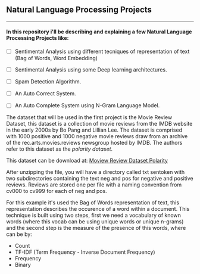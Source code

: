 ## Natural Language Processing Projects
---

#### In this repository i'll be describing and explaining a few **Natural Language Processing Projects** like:



- [ ] Sentimental Analysis using different tecniques of representation of text (Bag of Words, Word Embedding)
- [ ] Sentimental Analysis using some Deep learning architectures.
- [ ] Spam Detection Algorithm.
- [ ] An Auto Correct System.
- [ ] An Auto Complete System using N-Gram Language Model.



The dataset that will be used in the first project is the Movie Review Dataset, this dataset is a collection of movie reviews from the 
IMDB website in the early 2000s by Bo Pang and Lillian Lee. The dataset is comprised with 1000 positive and 1000 negative movie reviews draw  from an archive of the rec.arts.movies.reviews newsgroup hosted by IMDB. The authors refer to this dataset as the *polarity dataset*.

This dataset can be download at:  [Moview Review Dataset Polarity](http://www.cs.cornell.edu/people/pabo/movie-review-data/review_polarity.tar.gz)

After unzipping the file, you will have a directory called txt sentoken with two subdirectories containing the text neg and pos for negative and positive reviews. Reviews are stored one per file with a naming convention from cv000 to cv999 for each of neg and pos.

For this example it's used the Bag of Words representation of text, this representation describes the occurence of a word within a document. This technique is built using two steps, first we need a vocabulary of known words (where this vocab can be using unique words or unique n-grams) and the second step is the measure of the presence of this words, where can be by:
  - Count
  - TF-IDF (Term Frequency - Inverse Document Frequency)
  - Frequency
  - Binary
